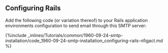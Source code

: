 <!-- usedin: [ _legacy_docker/Tutorials/1960-09-24-smtp-installation.md, _maestro/Tutorials/1960-09-24-smtp-installation.md, _node/tutorials/1960-09-24-smtp-installation.md] -->


## Configuring Rails

Add the following code (or variation thereof) to your Rails application environments configuration to send email through this SMTP server:



{%include _inlines/Tutorials/common/1960-09-24-smtp-installation/code_1960-09-24-smtp-installation_configuring-rails-nfigact.md %}



